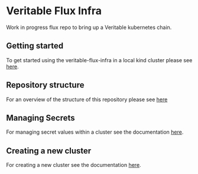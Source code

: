 # Veritable Flux Infra

Work in progress flux repo to bring up a Veritable kubernetes chain.

## Getting started

To get started using the veritable-flux-infra in a local kind cluster please see [here](./docs/getting-started.md).

## Repository structure

For an overview of the structure of this repository please see [here](./docs/repository-structure.md)

## Managing Secrets

For managing secret values within a cluster see the documentation [here](./docs/managing-secrets.md).

## Creating a new cluster

For creating a new cluster see the documentation [here](./docs/creating-a-new-cluster.md).
